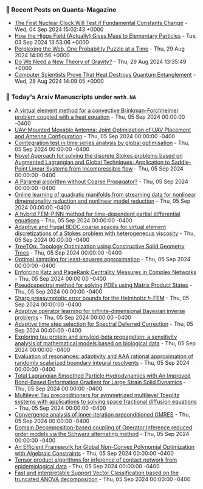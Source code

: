 ### 📝 Recent Posts on Quanta-Magazine
<!-- quanta starts -->
* <a href="https://www.quantamagazine.org/the-first-nuclear-clock-will-test-if-fundamental-constants-change-20240904/">The First Nuclear Clock Will Test if Fundamental Constants Change</a> - Wed, 04 Sep 2024 15:02:43 +0000
* <a href="https://www.quantamagazine.org/how-the-higgs-field-actually-gives-mass-to-elementary-particles-20240903/">How the Higgs Field (Actually) Gives Mass to Elementary Particles</a> - Tue, 03 Sep 2024 13:53:06 +0000
* <a href="https://www.quantamagazine.org/perplexing-the-web-one-probability-puzzle-at-a-time-20240829/">Perplexing the Web, One Probability Puzzle at a Time</a> - Thu, 29 Aug 2024 14:00:56 +0000
* <a href="https://www.quantamagazine.org/do-we-need-a-new-theory-of-gravity-20240829/">Do We Need a New Theory of Gravity?</a> - Thu, 29 Aug 2024 13:35:49 +0000
* <a href="https://www.quantamagazine.org/computer-scientists-prove-that-heat-destroys-entanglement-20240828/">Computer Scientists Prove That Heat Destroys Quantum Entanglement</a> - Wed, 28 Aug 2024 14:09:05 +0000
<!-- quanta ends -->

### 📝 Today's Arxiv Manuscripts under ``math.NA``
<!-- arxiv-math-na starts -->
* <a href="https://arxiv.org/abs/2409.02252">A virtual element method for a convective Brinkman-Forchheimer problem coupled with a heat equation</a> - Thu, 05 Sep 2024 00:00:00 -0400
* <a href="https://arxiv.org/abs/2409.02469">UAV-Mounted Movable Antenna: Joint Optimization of UAV Placement and Antenna Configuration</a> - Thu, 05 Sep 2024 00:00:00 -0400
* <a href="https://arxiv.org/abs/2409.02552">Cointegration test in time series analysis by global optimisation</a> - Thu, 05 Sep 2024 00:00:00 -0400
* <a href="https://arxiv.org/abs/2409.02652">Novel Approach for solving the discrete Stokes problems based on Augmented Lagrangian and Global Techniques: Application to Saddle-Point Linear Systems from Incompressible flow</a> - Thu, 05 Sep 2024 00:00:00 -0400
* <a href="https://arxiv.org/abs/2409.02673">A Parareal algorithm without Coarse Propagator?</a> - Thu, 05 Sep 2024 00:00:00 -0400
* <a href="https://arxiv.org/abs/2409.02703">Online learning of quadratic manifolds from streaming data for nonlinear dimensionality reduction and nonlinear model reduction</a> - Thu, 05 Sep 2024 00:00:00 -0400
* <a href="https://arxiv.org/abs/2409.02810">A hybrid FEM-PINN method for time-dependent partial differential equations</a> - Thu, 05 Sep 2024 00:00:00 -0400
* <a href="https://arxiv.org/abs/2409.02860">Adaptive and frugal BDDC coarse spaces for virtual element discretizations of a Stokes problem with heterogeneous viscosity</a> - Thu, 05 Sep 2024 00:00:00 -0400
* <a href="https://arxiv.org/abs/2409.02300">TreeTOp: Topology Optimization using Constructive Solid Geometry Trees</a> - Thu, 05 Sep 2024 00:00:00 -0400
* <a href="https://arxiv.org/abs/2409.02342">Optimal sampling for least-squares approximation</a> - Thu, 05 Sep 2024 00:00:00 -0400
* <a href="https://arxiv.org/abs/2409.02524">Enforcing Katz and PageRank Centrality Measures in Complex Networks</a> - Thu, 05 Sep 2024 00:00:00 -0400
* <a href="https://arxiv.org/abs/2409.02916">Pseudospectral method for solving PDEs using Matrix Product States</a> - Thu, 05 Sep 2024 00:00:00 -0400
* <a href="https://arxiv.org/abs/2301.03574">Sharp preasymptotic error bounds for the Helmholtz $h$-FEM</a> - Thu, 05 Sep 2024 00:00:00 -0400
* <a href="https://arxiv.org/abs/2310.17844">Adaptive operator learning for infinite-dimensional Bayesian inverse problems</a> - Thu, 05 Sep 2024 00:00:00 -0400
* <a href="https://arxiv.org/abs/2403.13454">Adaptive time step selection for Spectral Deferred Correction</a> - Thu, 05 Sep 2024 00:00:00 -0400
* <a href="https://arxiv.org/abs/2404.14169">Exploring tau protein and amyloid-beta propagation: a sensitivity analysis of mathematical models based on biological data</a> - Thu, 05 Sep 2024 00:00:00 -0400
* <a href="https://arxiv.org/abs/2405.19582">Evaluation of resonances: adaptivity and AAA rational approximation of randomly scalarized boundary integral resolvents</a> - Thu, 05 Sep 2024 00:00:00 -0400
* <a href="https://arxiv.org/abs/2407.04021">Total Lagrangian Smoothed Particle Hydrodynamics with An Improved Bond-Based Deformation Gradient for Large Strain Solid Dynamics</a> - Thu, 05 Sep 2024 00:00:00 -0400
* <a href="https://arxiv.org/abs/2407.19386">Multilevel Tau preconditioners for symmetrized multilevel Toeplitz systems with applications to solving space fractional diffusion equations</a> - Thu, 05 Sep 2024 00:00:00 -0400
* <a href="https://arxiv.org/abs/2408.00693">Convergence analysis of inner-iteration preconditioned GMRES</a> - Thu, 05 Sep 2024 00:00:00 -0400
* <a href="https://arxiv.org/abs/2409.01433">Domain Decomposition-based coupling of Operator Inference reduced order models via the Schwarz alternating method</a> - Thu, 05 Sep 2024 00:00:00 -0400
* <a href="https://arxiv.org/abs/2311.02037">An Efficient Framework for Global Non-Convex Polynomial Optimization with Algebraic Constraints</a> - Thu, 05 Sep 2024 00:00:00 -0400
* <a href="https://arxiv.org/abs/2401.15031">Tensor product algorithms for inference of contact network from epidemiological data</a> - Thu, 05 Sep 2024 00:00:00 -0400
* <a href="https://arxiv.org/abs/2402.02438">Fast and interpretable Support Vector Classification based on the truncated ANOVA decomposition</a> - Thu, 05 Sep 2024 00:00:00 -0400
<!-- arxiv-math-na ends -->

